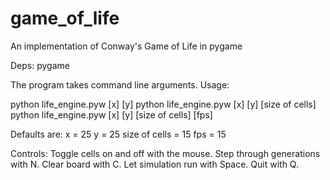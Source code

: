 # game_of_life
An implementation of Conway's Game of Life in pygame

Deps: pygame

The program takes command line arguments. Usage:

python life_engine.pyw [x] [y]
python life_engine.pyw [x] [y] [size of cells]
python life_engine.pyw [x] [y] [size of cells] [fps]

Defaults are: x = 25
              y = 25
              size of cells = 15
              fps = 15
              
Controls:
  Toggle cells on and off with the mouse.
  Step through generations with N.
  Clear board with C.
  Let simulation run with Space.
  Quit with Q.

